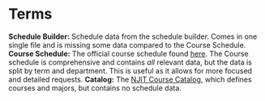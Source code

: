 # Terms
**Schedule Builder:** Schedule data from the schedule builder. Comes in one single file and is missing some data compared to the Course Schedule.
**Course Schedule:** The official course schedule found [here](https:/generalssb-prod.ec.njit.edu/BannerExtensibility/customPage/page/stuRegCrseSched). The Course schedule is comprehensive and contains _all_ relevant data, but the data is split by term and department. This is useful as it allows for more focused and detailed requests.
**Catalog:** The [NJIT Course Catalog](https://catalog.njit.edu/), which defines courses and majors, but contains no schedule data.